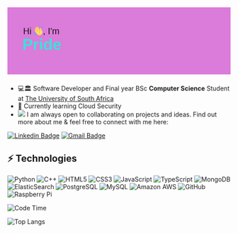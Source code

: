 ## <img src=header5.png>
<!--## Hello there, this is Pride <img src="https://raw.githubusercontent.com/quintofsteel/quintofsteel/master/wave.gif" width="30px">  -->
- 💻🏛 Software Developer and Final year BSc **Computer Science** Student at [The University of South Africa](https://https://www.unisa.ac.za/)
- 🌱 Currently learning Cloud Security
- <img src="https://media.giphy.com/media/WUlplcMpOCEmTGBtBW/giphy.gif" width="30"> I am always open to collaborating on projects and ideas. 
Find out more about me & feel free to connect with me here:

[![Linkedin Badge](https://img.shields.io/badge/-quintofsteel-blue?style=flat-square&logo=Linkedin&logoColor=white&link=https://www.linkedin.com/in/chamisapride/)](https://www.linkedin.com/in/chamisapride/)
[![Gmail Badge](https://img.shields.io/badge/-qcharmzone@protonmail.com-c14438?style=flat-square&logo=Gmail&logoColor=white&link=mailto:qcharmzone@protonmail.com)](mailto:qcharmzone@protonmail.com)

## ⚡ Technologies

![Python](https://img.shields.io/badge/-Python-black?style=flat-square&logo=Python)
![C++](https://img.shields.io/badge/-C++-00599C?style=flat-square&logo=c)
![HTML5](https://img.shields.io/badge/-HTML5-E34F26?style=flat-square&logo=html5&logoColor=white)
![CSS3](https://img.shields.io/badge/-CSS3-1572B6?style=flat-square&logo=css3)
![JavaScript](https://img.shields.io/badge/-JavaScript-black?style=flat-square&logo=javascript)
![TypeScript](https://img.shields.io/badge/-TypeScript-007ACC?style=flat-square&logo=typescript)
![MongoDB](https://img.shields.io/badge/-MongoDB-black?style=flat-square&logo=mongodb)
![ElasticSearch](https://img.shields.io/badge/-ElasticSearch-005571?style=flat-square&logo=elasticsearch)
![PostgreSQL](https://img.shields.io/badge/-PostgreSQL-336791?style=flat-square&logo=postgresql)
![MySQL](https://img.shields.io/badge/-MySQL-black?style=flat-square&logo=mysql)
![Amazon AWS](https://img.shields.io/badge/Amazon%20AWS-232F3E?style=flat-square&logo=amazon-aws)
![GitHub](https://img.shields.io/badge/-GitHub-181717?style=flat-square&logo=github)
![Raspberry Pi](https://img.shields.io/badge/-Raspberry%20Pi-C51A4A?style=flat-square&logo=Raspberry-Pi)

![Code Time](http://img.shields.io/badge/Code%20Time-621%20hrs%2018%20mins-purple)

<!-- ![Github Stats](https://github-readme-stats.vercel.app/api?username=quintofsteel&count_private=true&show_icons=true&include_all_commits=true) -->
![Top Langs](https://github-readme-stats.vercel.app/api/top-langs/?username=quintofsteel&layout=compact)
